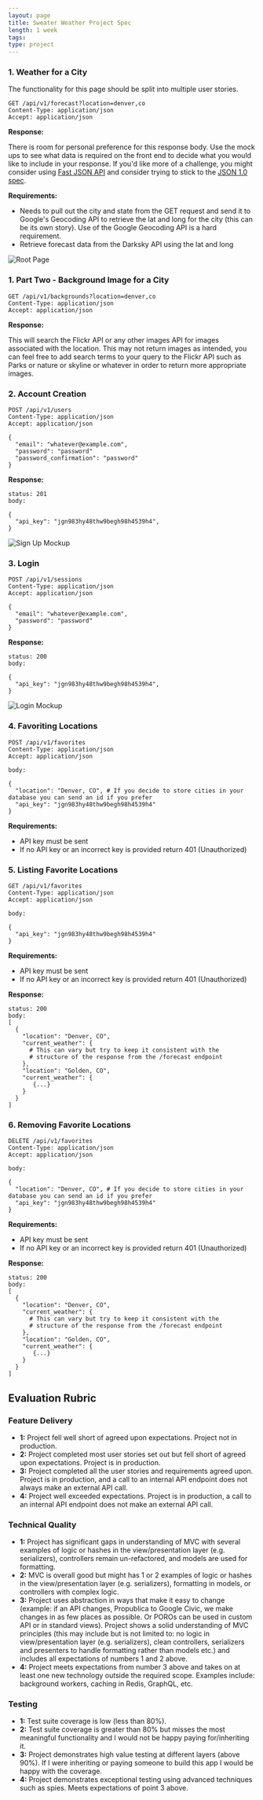 ```yaml
---
layout: page
title: Sweater Weather Project Spec
length: 1 week
tags:
type: project
---
```


### 1. Weather for a City

The functionality for this page should be split into multiple user stories.

```
GET /api/v1/forecast?location=denver,co
Content-Type: application/json
Accept: application/json
```

**Response:**

There is room for personal preference for this response body. Use the mock ups to see what data is required on the front end to decide what you would like to include in your response. If you'd like more of a challenge, you might consider using [Fast JSON API](https://github.com/Netflix/fast_jsonapi) and consider trying to stick to the [JSON 1.0 spec](https://jsonapi.org/).

**Requirements:**

- Needs to pull out the city and state from the GET request and send it to Google's Geocoding API to retrieve the lat and long for the city (this can be its own story). Use of the Google Geocoding API is a hard requirement.
- Retrieve forecast data from the Darksky API using the lat and long

![Root Page](./images/sweater_weather/root.png)

### 1. Part Two - Background Image for a City

```
GET /api/v1/backgrounds?location=denver,co
Content-Type: application/json
Accept: application/json
```
**Response:**

This will search the Flickr API or any other images API for images associated with the location. This may not return images as intended, you can feel free to add search terms to your query to the Flickr API such as Parks or nature or skyline or whatever in order to return more appropriate images.


### 2. Account Creation

```
POST /api/v1/users
Content-Type: application/json
Accept: application/json

{
  "email": "whatever@example.com",
  "password": "password"
  "password_confirmation": "password"
}
```
**Response:**

```
status: 201
body:

{
  "api_key": "jgn983hy48thw9begh98h4539h4",
}
```

![Sign Up Mockup](./images/sweater_weather/sign_up.png)

### 3. Login

```
POST /api/v1/sessions
Content-Type: application/json
Accept: application/json

{
  "email": "whatever@example.com",
  "password": "password"
}
```

**Response:**

```
status: 200
body:

{
  "api_key": "jgn983hy48thw9begh98h4539h4",
}
```

![Login Mockup](./images/sweater_weather/login.png)

### 4. Favoriting Locations

```
POST /api/v1/favorites
Content-Type: application/json
Accept: application/json

body:

{
  "location": "Denver, CO", # If you decide to store cities in your database you can send an id if you prefer
  "api_key": "jgn983hy48thw9begh98h4539h4"
}
```

**Requirements:**

- API key must be sent
- If no API key or an incorrect key is provided return 401 (Unauthorized)

### 5. Listing Favorite Locations

```
GET /api/v1/favorites
Content-Type: application/json
Accept: application/json

body:

{
  "api_key": "jgn983hy48thw9begh98h4539h4"
}
```

**Requirements:**

- API key must be sent
- If no API key or an incorrect key is provided return 401 (Unauthorized)

**Response:**

```
status: 200
body:
[
  {
    "location": "Denver, CO",
    "current_weather": {
      # This can vary but try to keep it consistent with the
      # structure of the response from the /forecast endpoint
    },
    "location": "Golden, CO",
    "current_weather": {
       {...}
    }
  }
]
```

### 6. Removing Favorite Locations

```
DELETE /api/v1/favorites
Content-Type: application/json
Accept: application/json

body:

{
  "location": "Denver, CO", # If you decide to store cities in your database you can send an id if you prefer
  "api_key": "jgn983hy48thw9begh98h4539h4"
}
```

**Requirements:**

- API key must be sent
- If no API key or an incorrect key is provided return 401 (Unauthorized)

**Response:**

```
status: 200
body:
[
  {
    "location": "Denver, CO",
    "current_weather": {
      # This can vary but try to keep it consistent with the
      # structure of the response from the /forecast endpoint
    },
    "location": "Golden, CO",
    "current_weather": {
       {...}
    }
  }
]
```

## Evaluation Rubric

### Feature Delivery

* **1:** Project fell well short of agreed upon expectations. Project not in production.
* **2:** Project completed most user stories set out but fell short of agreed upon expectations. Project is in production.
* **3:** Project completed all the user stories and requirements agreed upon. Project is in production, and a call to an internal API endpoint does not always make an external API call.
* **4:** Project well exceeded expectations. Project is in production, a call to an internal API endpoint does not make an external API call.

### Technical Quality

* **1:**  Project has significant gaps in understanding of MVC with several examples of logic or hashes in the view/presentation layer (e.g. serializers), controllers remain un-refactored, and models are used for formatting.
* **2:**  MVC is overall good but might has 1 or 2 examples of logic or hashes in the view/presentation layer (e.g. serializers), formatting in models, or controllers with complex logic.
* **3:**  Project uses abstraction in ways that make it easy to change (example: if an API changes, Propublica to Google Civic, we make changes in as few places as possible. Or POROs can be used in custom API or in standard views). Project shows a solid understanding of MVC principles (this may include but is not limited to: no logic in view/presentation layer (e.g. serializers), clean controllers, serializers and presenters to handle formatting rather than models etc.) and includes all expectations of numbers 1 and 2 above.
* **4:**  Project meets expectations from number 3 above and takes on at least one new technology outside the required scope. Examples include: background workers, caching in Redis, GraphQL, etc.

### Testing

* **1:** Test suite coverage is low (less than 80%).
* **2:** Test suite coverage is greater than 80% but misses the most meaningful functionality and I would not be happy paying for/inheriting it.
* **3:** Project demonstrates high value testing at different layers (above 90%). If I were inheriting or paying someone to build this app I would be happy with the coverage.
* **4:** Project demonstrates exceptional testing using advanced techniques such as spies. Meets expectations of point 3 above.
